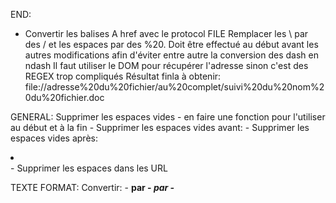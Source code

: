END:
  - Convertir les balises A href avec le protocol FILE
    Remplacer les \ par des / et les espaces par des %20.
    Doit être effectué au début avant les autres modifications afin d'éviter entre autre la conversion des dash en ndash
    Il faut utiliser le DOM pour récupérer l'adresse sinon c'est des REGEX trop compliqués
    Résultat finla à obtenir: 
        file://adresse%20du%20fichier/au%20complet/suivi%20du%20nom%20du%20fichier.doc
 
 
    

GENERAL:
  Supprimer les espaces vides - en faire une fonction pour l'utiliser au début et à la fin
     - Supprimer les espaces vides avant:
            </a>
            </li>
            </abbr>
            </td>
      - Supprimer les espaces vides après:
            <a>
            <p>
            <li>
            <td>
            <div>
      - Supprimer les espaces dans les URL


TEXTE FORMAT:
  Convertir:
    - <b> par <strong>
    - <i> par <em>
    - 
